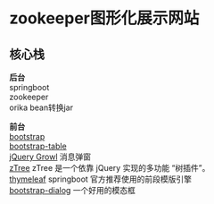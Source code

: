 # zookeeper图形化展示网站

## 核心栈

**后台**  
springboot  
zookeeper  
orika  bean转换jar

**前台**  
[bootstrap][bootstrap]   
[bootstrap-table][bootstrap-table]    
[jQuery Growl][jQuery Growl]  消息弹窗  
[zTree][zTree] zTree 是一个依靠 jQuery 实现的多功能 “树插件”。  
[thymeleaf][thymeleaf] springboot 官方推荐使用的前段模版引擎  
[bootstrap-dialog][bootstrap-dialog] 一个好用的模态框

[bootstrap-dialog]:https://github.com/nakupanda/bootstrap3-dialog
[bootstrap]:https://www.bootcss.com/ 
[bootstrap-table]:https://bootstrap-table.com/
[jQuery Growl]:http://ksylvest.github.io/jquery-growl/  
[zTree]:http://www.treejs.cn/v3/main.php#_zTreeInfo
[thymeleaf]:https://www.thymeleaf.org/